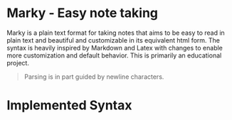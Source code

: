 # Marky - Easy note taking
Marky is a plain text format for taking notes that aims to be easy to read in plain text and beautiful and customizable in its equivalent html form. The syntax is heavily inspired by Markdown and Latex with changes to enable more customization and default behavior. This is primarily an educational project.
> Parsing is in part guided by newline characters.
# Implemented Syntax